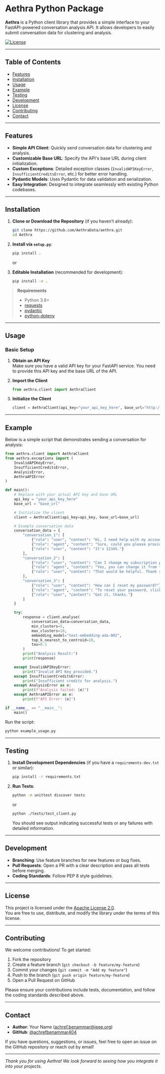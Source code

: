 # Aethra Python Package 

**Aethra** is a Python client library that provides a simple interface to your FastAPI-powered conversation analysis API. It allows developers to easily submit conversation data for clustering and analysis.

[![License](https://img.shields.io/badge/license-Apache%202.0-blue.svg)](LICENSE)

---

## Table of Contents

- [Features](#features)
- [Installation](#installation)
- [Usage](#usage)
- [Example](#example)
- [Testing](#testing)
- [Development](#development)
- [License](#license)
- [Contributing](#contributing)
- [Contact](#contact)

---

## Features

- **Simple API Client**: Quickly send conversation data for clustering and analysis.
- **Customizable Base URL**: Specify the API's base URL during client initialization.
- **Custom Exceptions**: Detailed exception classes (`InvalidAPIKeyError`, `InsufficientCreditsError`, etc.) for better error handling.
- **Pydantic Models**: Uses Pydantic for data validation and serialization.
- **Easy Integration**: Designed to integrate seamlessly with existing Python codebases.

---

## Installation

1. **Clone or Download the Repository** (if you haven’t already):
   ```bash
   git clone https://github.com/AethraData/aethra.git
   cd Aethra
   ```

2. **Install via `setup.py`**:
   ```bash
   pip install .
   ```
   or

3. **Editable Installation** (recommended for development):
   ```bash
   pip install -e .
   ```

> **Requirements**  
> - Python 3.8+  
> - [requests](https://pypi.org/project/requests/)  
> - [pydantic](https://pypi.org/project/pydantic/)  
> - [python-dotenv](https://pypi.org/project/python-dotenv/)

---

## Usage

### Basic Setup

1. **Obtain an API Key**  
   Make sure you have a valid API key for your FastAPI service. You need to provide this API key and the base URL of the API.

2. **Import the Client**
   ```python
   from aethra.client import AethraClient
   ```

3. **Initialize the Client**
   ```python
   client = AethraClient(api_key="your_api_key_here", base_url="http://your-api-base-url")
   ```

---

## Example

Below is a simple script that demonstrates sending a conversation for analysis:

```python
from aethra.client import AethraClient
from aethra.exceptions import (
    InvalidAPIKeyError,
    InsufficientCreditsError,
    AnalysisError,
    AethraAPIError
)

def main():
    # Replace with your actual API key and base URL
    api_key = "your_api_key_here"
    base_url = "base_url"

    # Initialize the client
    client = AethraClient(api_key=api_key, base_url=base_url)

    # Example conversation data
    conversation_data = {
        "conversation_1": [
            {"role": "user", "content": "Hi, I need help with my account."},
            {"role": "agent", "content": "Sure, could you please provide me with your account ID?"},
            {"role": "user", "content": "It's 12345."}
        ],
        "conversation_2": [
            {"role": "user", "content": "Can I change my subscription plan?"},
            {"role": "agent", "content": "Yes, you can change it from the settings page. Would you like me to guide you through the process?"},
            {"role": "user", "content": "That would be helpful. Thank you."}
        ],
        "conversation_3": [
            {"role": "user", "content": "How can I reset my password?"},
            {"role": "agent", "content": "To reset your password, click on 'Forgot Password' on the login page and follow the instructions."},
            {"role": "user", "content": "Got it, thanks."}
        ]
    }

    try:
        response = client.analyse(
            conversation_data=conversation_data,
            min_clusters=5,
            max_clusters=10,
            embedding_model="text-embedding-ada-002",
            top_k_nearest_to_centroid=10,
            tau=0.1
        )
        print("Analysis Result:")
        print(response)

    except InvalidAPIKeyError:
        print("Invalid API Key provided.")
    except InsufficientCreditsError:
        print("Insufficient credits for analysis.")
    except AnalysisError as e:
        print(f"Analysis failed: {e}")
    except AethraAPIError as e:
        print(f"API Error: {e}")

if __name__ == "__main__":
    main()
```

Run the script:

```bash
python example_usage.py
```

---

## Testing

1. **Install Development Dependencies** (if you have a `requirements-dev.txt` or similar):
   ```bash
   pip install -r requirements.txt
   ```

2. **Run Tests**:
   ```bash
   python -m unittest discover tests
   ```
   or
   ```bash
   python ./tests/test_client.py
   ```
   You should see output indicating successful tests or any failures with detailed information.

---

## Development

- **Branching**: Use feature branches for new features or bug fixes.  
- **Pull Requests**: Open a PR with a clear description and pass all tests before merging.  
- **Coding Standards**: Follow PEP 8 style guidelines.

---

## License

This project is licensed under the [Apache License 2.0](LICENSE).  
You are free to use, distribute, and modify the library under the terms of this license.

---

## Contributing

We welcome contributions! To get started:

1. Fork the repository  
2. Create a feature branch (`git checkout -b feature/my-feature`)  
3. Commit your changes (`git commit -m "Add my feature"`)  
4. Push to the branch (`git push origin feature/my-feature`)  
5. Open a Pull Request on GitHub

Please ensure your contributions include tests, documentation, and follow the coding standards described above.

---

## Contact

- **Author**: Your Name (achref.benammar@ieee.org)  
- **GitHub**: [@achrefbenammar404](https://github.com/achrefbenammar404)

If you have questions, suggestions, or issues, feel free to open an issue on the GitHub repository or reach out by email!

---

_Thank you for using Aethra! We look forward to seeing how you integrate it into your projects._
